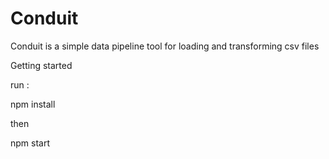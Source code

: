 # Conduit
Conduit is a simple data pipeline tool for loading and transforming csv files



Getting started

run :

npm install


then 

npm start
